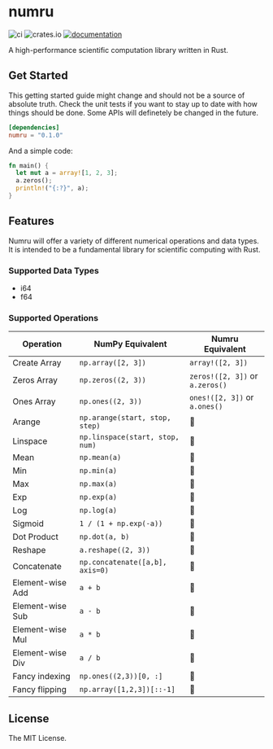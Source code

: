 # numru

![ci](https://img.shields.io/github/actions/workflow/status/kur08/numru/ci.yml?branch=main)
![crates.io](https://img.shields.io/crates/v/numru.svg)
[![documentation](https://img.shields.io/badge/docs-numru-blue?logo=rust)](https://docs.rs/numru/latest/)

A high-performance scientific computation library written in Rust.

## Get Started

This getting started guide might change and should not be a source of absolute truth. Check the unit tests if you want to stay up to date with how things should be done. Some APIs will definetely be changed in the future.

```toml
[dependencies]
numru = "0.1.0"
```

And a simple code:

```rust
fn main() {
  let mut a = array![1, 2, 3];
  a.zeros();
  println!("{:?}", a);
}
```

## Features

Numru will offer a variety of different numerical operations and data types. It is intended to be a fundamental library for scientific computing with Rust.

### Supported Data Types

- i64
- f64

### Supported Operations

| Operation            | NumPy Equivalent                     | Numru Equivalent              |
|----------------------|-------------------------------------|----------------------------------|
| Create Array         | `np.array([2, 3])`                  | `array!([2, 3])`              |
| Zeros Array         | `np.zeros((2, 3))`                  | `zeros!([2, 3])` or `a.zeros()`             |
| Ones Array          | `np.ones((2, 3))`                   | `ones!([2, 3])` or `a.ones()`              |
| Arange             | `np.arange(start, stop, step)`      | 🚧 |
| Linspace           | `np.linspace(start, stop, num)`     | 🚧 |
| Mean               | `np.mean(a)`                        | 🚧                  |
| Min                | `np.min(a)`                         | 🚧                    |
| Max                | `np.max(a)`                         | 🚧                    |
| Exp                | `np.exp(a)`                         | 🚧                    |
| Log                | `np.log(a)`                         | 🚧                    |
| Sigmoid            | `1 / (1 + np.exp(-a))`              | 🚧                |
| Dot Product        | `np.dot(a, b)`                      | 🚧                 |
| Reshape           | `a.reshape((2, 3))`                 | 🚧             |
| Concatenate        | `np.concatenate([a,b], axis=0)`     | 🚧 |
| Element-wise Add   | `a + b`                             | 🚧                          |
| Element-wise Sub   | `a - b`                             | 🚧                          |
| Element-wise Mul   | `a * b`                             | 🚧                          |
| Element-wise Div   | `a / b`                             | 🚧                          |
| Fancy indexing     | `np.ones((2,3))[0, :]`             | 🚧         |
| Fancy flipping     | `np.array([1,2,3])[::-1]`          | 🚧      |

## License

The MIT License.
